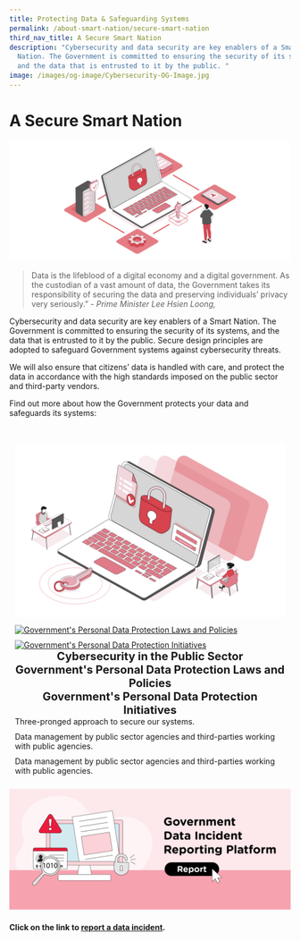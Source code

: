 ```yaml
---
title: Protecting Data & Safeguarding Systems
permalink: /about-smart-nation/secure-smart-nation
third_nav_title: A Secure Smart Nation
description: "Cybersecurity and data security are key enablers of a Smart
  Nation. The Government is committed to ensuring the security of its systems,
  and the data that is entrusted to it by the public. "
image: /images/og-image/Cybersecurity-OG-Image.jpg
---
```

# A Secure Smart Nation

![A Secure Smart Nation](/images/abt-smart-nation/A_Secure_Smart_Nation%20_1920px.jpeg)

> Data is the lifeblood of a digital economy and a digital government. As the custodian of a vast amount of data, the Government takes its responsibility of securing the data and preserving individuals’ privacy very seriously.”
*- Prime Minister Lee Hsien Loong,*

Cybersecurity and data security are key enablers of a Smart Nation. The Government is committed to ensuring the security of its systems, and the data that is entrusted to it by the public. Secure design principles are adopted to safeguard Government systems against cybersecurity threats. 

We will also ensure that citizens’ data is handled with care, and protect the data in accordance with the high standards imposed on the public sector and third-party vendors.

Find out more about how the Government protects your data and safeguards its systems:

<div class="row" style="padding: 20px 0px 0px 0px;">
	
<div class="col" style="padding: 10px 10px 0px 10px;"><a href="/about-smart-nation/secure-smart-nation/cybersecurity-public-sector"><img src="/images/abt-smart-nation/Cybersecurity_in_the_Public_Sector_1000px.jpeg" alt="Cybersecurity in the Public Sector"></a></div>
		
<div class="col" style="padding: 10px 10px 0px 10px;"><a href="/about-smart-nation/secure-smart-nation/personal-data-protection-laws-and-policies"><img src="/images/abt-smart-nation/Government’s_PDPLP_1000px.jpeg" alt="Government's Personal Data Protection Laws and Policies"></a></div>	
	
<div class="col" style="padding: 10px 10px 0px 10px;">
<a href="/about-smart-nation/secure-smart-nation/personal-data-protection-initiatives"><img src="/images/abt-smart-nation/Government’s_PDPI_1000px.jpeg" alt="Government's Personal Data Protection Initiatives"></a></div>
	
</div>
	
<div class="row" style="padding: 0px 0px 0px 0px;">

<div class="col" style="padding: 0px 10px 0px 10px;"><span style="font-size:20px;"><center><b>Cybersecurity in the Public Sector</b></center></span></div>

<div class="col" style="padding: 0px 10px 0px 10px;"><span style="font-size:20px;"><center><b>Government's Personal Data Protection Laws and Policies</b></center></span></div>
	
<div class="col" style="padding: 0px 10px 0px 10px;"><span style="font-size:20px;"><center><b>Government's Personal Data Protection Initiatives</b></center></span></div>
	
</div>
	
<div class="row" style="padding: 0px 0px 0px 0px;">

<div class="col" style="padding: 0px 10px 10px 10px;">Three-pronged approach to secure our systems.<br></div>

<div class="col" style="padding: 0px 10px 10px 10px;">Data management by public sector agencies and third-parties working with public agencies.<br></div>
	
<div class="col" style="padding: 0px 10px 10px 10px;">Data management by public sector agencies and third-parties working with public agencies.<br></div>

</div>

<a href="/about-smart-nation/secure-smart-nation/report-data-incident"><img src="/images/abt-smart-nation/report-data-incident.png" alt="Report Data Incident"></a>

#### Click on the link to [report a data incident](/about-smart-nation/secure-smart-nation/report-data-incident).



